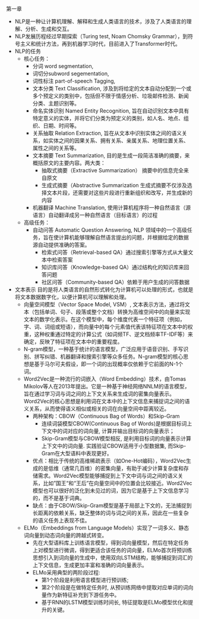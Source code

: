 第一章

- NLP是一种让计算机理解、解释和生成人类语言的技术，涉及了人类语言的理解、分析、生成和交互。
- NLP发展历程经过早期探索（Turing test, Noam Chomsky Grammar），到符号主义和统计方法，再到机器学习时代，目前进入了Transformer时代。
- NLP的任务
  - 核心任务：
    - 分词 word segmentation, 
    - 词切分subword segementation,
    - 词性标注 part-of-speech Tagging, 
    - 文本分类 Text Classification, 涉及到将给定的文本自动分配到一个或多个预定义的类别中，包括但不限于情感分析、垃圾邮件检测、新闻分类、主题识别等。
    - 命名实体识别 Named Entity Recognition, 旨在自动识别文本中具有特定意义的实体，并将它们分类为预定义的类别，如人名、地点、组织、日期、时间等。
    - 关系抽取 Relation Extraction, 旨在从文本中识别实体之间的语义关系，如实体之间的因果关系、拥有关系、亲属关系、地理位置关系、属性之间的关系等。
    - 文本摘要 Text Summarization, 目的是生成一段简洁准确的摘要，来概括原文的主要内容。两大类：
      - 抽取式摘要（Extractive Summarization） 摘要中的信息完全来自原文
      - 生成式摘要（Abstractive Summarization 生成式摘要不仅涉及选择文本片段，还需要对这些片段进行重新组织和改写，并生成新的内容
    - 机器翻译 Machine Translation, 使用计算机程序将一种自然语言（源语言）自动翻译成另一种自然语言（目标语言）的过程
  - 高级任务：
    - 自动问答 Automatic Question Answering, NLP 领域中的一个高级任务，旨在使计算机能够理解自然语言提出的问题，并根据给定的数据源自动提供准确的答案。
      - 检索式问答（Retrieval-based QA）通过搜索引擎等方式从大量文本中检索答案
      - 知识库问答（Knowledge-based QA）通过结构化的知识库来回答问题
      - 社区问答（Community-based QA）依赖于用户生成的问答数据
- 文本表示 目的是将人类语言的自然形式转化为计算机可以处理的形式，也就是将文本数据数字化，以便计算机可以理解和处理。
  - 向量空间模型（Vector Space Model, VSM）,  文本表示方法，通过将文本（包括单词、句子、段落或整个文档）转换为高维空间中的向量来实现文本的数学化表示。在这个模型中，每个维度代表一个特征项（例如，字、词、词组或短语），而向量中的每个元素值代表该特征项在文本中的权重，这种权重通过特定的计算公式（如词频TF、逆文档频率TF-IDF等）来确定，反映了特征项在文本中的重要程度。
  - N-gram模型，一种基于统计的语言模型，广泛应用于语音识别、手写识别、拼写纠错、机器翻译和搜索引擎等众多任务。N-gram模型的核心思想是基于马尔可夫假设，即一个词的出现概率仅依赖于它前面的N-1个词。
  - Word2Vec是一种流行的词嵌入（Word Embedding）技术，由Tomas Mikolov等人在2013年提出。它是一种基于神经网络NNLM的语言模型，旨在通过学习词与词之间的上下文关系来生成词的密集向量表示。Word2Vec的核心思想是利用词在文本中的上下文信息来捕捉词之间的语义关系，从而使得语义相似或相关的词在向量空间中距离较近。
    - 两种架构：CBOW（Continuous Bag of Words）和Skip-Gram
      - 连续词袋模型CBOW(Continuous Bag of Words)是根据目标词上下文中的词对应的词向量, 计算并输出目标词的向量表示；
      - Skip-Gram模型与CBOW模型相反, 是利用目标词的向量表示计算上下文中的词向量. 实践验证CBOW适用于小型数据集, 而Skip-Gram在大型语料中表现更好。
    - 优点：相比于传统的高维稀疏表示（如One-Hot编码），Word2Vec生成的是低维（通常几百维）的密集向量，有助于减少计算复杂度和存储需求。Word2Vec模型能够捕捉到上下文中词与词之间的语义关系，比如”国王“和“王后”在向量空间中的位置会比较接近。Word2Vec模型也可以很好的泛化到未见过的词，因为它是基于上下文信息学习的，而不是基于词典。
    - 缺点：由于CBOW/Skip-Gram模型是基于局部上下文的，无法捕捉到长距离的依赖关系，缺乏整体的词与词之间的关系，因此在一些复杂的语义任务上表现不佳。
  - ELMo（Embeddings from Language Models）实现了一词多义、静态词向量到动态词向量的跨越式转变。
    - 先在大型语料库上训练语言模型，得到词向量模型，然后在特定任务上对模型进行微调，得到更适合该任务的词向量，ELMo首次将预训练思想引入到词向量的生成中，使用双向LSTM结构，能够捕捉到词汇的上下文信息，生成更加丰富和准确的词向量表示。
    - ELMo采用典型的两阶段过程: 
      - 第1个阶段是利用语言模型进行预训练; 
      - 第2个阶段是在做特定任务时, 从预训练网络中提取对应单词的词向量作为新特征补充到下游任务中。
      - 基于RNN的LSTM模型训练时间长, 特征提取是ELMo模型优化和提升的关键。
